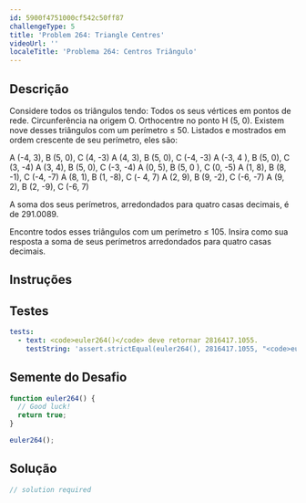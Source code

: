 ```yaml
---
id: 5900f4751000cf542c50ff87
challengeType: 5
title: 'Problem 264: Triangle Centres'
videoUrl: ''
localeTitle: 'Problema 264: Centros Triângulo'
---
```


## Descrição
<section id="description"> Considere todos os triângulos tendo: Todos os seus vértices em pontos de rede. Circunferência na origem O. Orthocentre no ponto H (5, 0). Existem nove desses triângulos com um perímetro ≤ 50. Listados e mostrados em ordem crescente de seu perímetro, eles são: <p> A (-4, 3), B (5, 0), C (4, -3) A (4, 3), B (5, 0), C (-4, -3) A (-3, 4 ), B (5, 0), C (3, -4) A (3, 4), B (5, 0), C (-3, -4) A (0, 5), B (5, 0 ), C (0, -5) A (1, 8), B (8, -1), C (-4, -7) A (8, 1), B (1, -8), C (- 4, 7) A (2, 9), B (9, -2), C (-6, -7) A (9, 2), B (2, -9), C (-6, 7) </p><p> A soma dos seus perímetros, arredondados para quatro casas decimais, é de 291.0089. </p><p> Encontre todos esses triângulos com um perímetro ≤ 105. Insira como sua resposta a soma de seus perímetros arredondados para quatro casas decimais. </p></section>

## Instruções
<section id="instructions">
</section>

## Testes
<section id='tests'>

```yml
tests:
  - text: <code>euler264()</code> deve retornar 2816417.1055.
    testString: 'assert.strictEqual(euler264(), 2816417.1055, "<code>euler264()</code> should return 2816417.1055.");'

```

</section>

## Semente do Desafio
<section id='challengeSeed'>

<div id='js-seed'>

```js
function euler264() {
  // Good luck!
  return true;
}

euler264();

```

</div>



</section>

## Solução
<section id='solution'>

```js
// solution required
```
</section>
